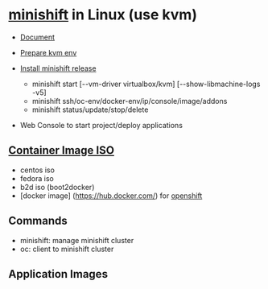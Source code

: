 # [minishift](https://github.com/minishift/minishift/) in Linux (use kvm)
- [Document](https://docs.okd.io/index.html)
- [Prepare kvm env](https://docs.okd.io/latest/minishift/getting-started/setting-up-virtualization-environment.html)
- [Install minishift release](https://github.com/minishift/minishift/releases)
   - minishift start [--vm-driver virtualbox/kvm]  [--show-libmachine-logs -v5]
   - minishift ssh/oc-env/docker-env/ip/console/image/addons
   - minishift status/update/stop/delete
   
- Web Console to start project/deploy applications

## [Container Image ISO](https://docs.okd.io/latest/minishift/using/choosing-iso-image.html)
  - centos iso
  - fedora iso
  - b2d iso (boot2docker)
  - [docker image] (https://hub.docker.com/) for [ openshift ](https://hub.docker.com/r/openshift/origin-control-plane/)
  
## Commands
  - minishift: manage minishift cluster
  - oc: client to minishift cluster
  
## Application Images
